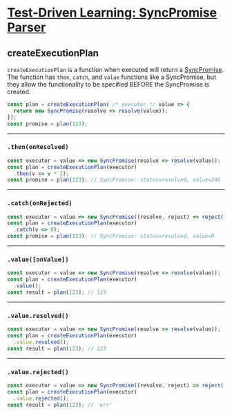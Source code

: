 # [Test-Driven Learning: SyncPromise Parser](../README.md)

## createExecutionPlan

`createExecutionPlan` is a function when executed will return a [SyncPromise](SyncPromise.md).  The function has `then`, `catch`, and `value` functions like a SyncPromise, but they allow the functionality to be specified BEFORE the SyncPromise is created.

```js
const plan = createExecutionPlan( /* executor */ value => {
  return new SyncPromise(resolve => resolve(value));
});
const promise = plan(123);
```

-----
### `.then(onResolved)`
```js
const executor = value => new SyncPromise(resolve => resolve(value));
const plan = createExecutionPlan(executor)
  .then(v => v * 2);
const promise = plan(123); // SyncPromise: status=resolved, value=246
```

-----
### `.catch(onRejected)`
```js
const executor = value => new SyncPromise((resolve, reject) => reject('err'));
const plan = createExecutionPlan(executor)
  .catch(v => 0);
const promise = plan(123); // SyncPromise: status=resolved, value=0
```

-----
### `.value([onValue])`
```js
const executor = value => new SyncPromise(resolve => resolve(value));
const plan = createExecutionPlan(executor)
  .value();
const result = plan(123); // 123
```

-----
### `.value.resolved()`
```js
const executor = value => new SyncPromise(resolve => resolve(value));
const plan = createExecutionPlan(executor)
  .value.resolved();
const result = plan(123); // 123
```

-----
### `.value.rejected()`
```js
const executor = value => new SyncPromise((resolve, reject) => reject('err'));
const plan = createExecutionPlan(executor)
  .value.rejected();
const result = plan(123); // 'err'
```
